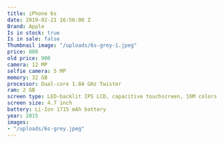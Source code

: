 ```yaml
---
title: iPhone 6s
date: 2019-02-21 16:56:00 Z
Brand: Apple
Is in stock: true 
Is in sale: false 
Thumbnail image: "/uploads/6s-grey-1.jpeg"
price: 800
old price: 900 
camera: 12 MP
selfie camera: 5 MP
memory: 32 GB
processor: Dual-core 1.84 GHz Twister 
ram: 2 GB
screen type: LED-backlit IPS LCD, capacitive touchscreen, 16M colors
screen size: 4.7 inch
battery: Li-Ion 1715 mAh battery
year: 2015
images:
- "/uploads/6s-grey.jpeg"
---
```


